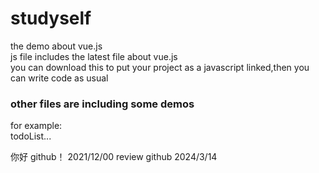 # studyself

the demo about vue.js<br>
js file includes the latest file about vue.js<br>
you can download this to put your project as a javascript linked,then you can write code as usual<br>

 <h3>other files are including some demos</h3>
   for example:<br>
     todoList...

你好 github！ 2021/12/00
review github 2024/3/14
